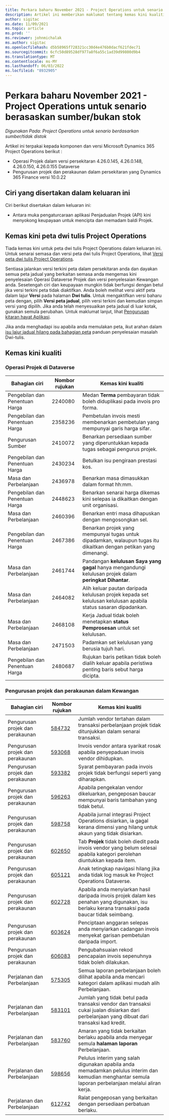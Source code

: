 ```yaml
---
title: Perkara baharu November 2021 - Project Operations untuk senario berasaskan sumber/bukan stok
description: Artikel ini memberikan maklumat tentang kemas kini kualiti yang tersedia dalam keluaran November 2021 Operasi Projek untuk senario berasaskan sumber/tidak berstok.
author: sigitac
ms.date: 11/09/2021
ms.topic: article
ms.prod: ''
ms.reviewer: johnmichalak
ms.author: sigitac
ms.openlocfilehash: d5b58965f728321cc30d4e476b0dacf621fdec71
ms.sourcegitcommit: 6cfc50d89528df977a8f6a55c1ad39d99800d9b4
ms.translationtype: MT
ms.contentlocale: ms-MY
ms.lasthandoff: 06/03/2022
ms.locfileid: "8932905"
---
```

# <a name="whats-new-november-2021---project-operations-for-resourcenon-stocked-based-scenarios"></a>Perkara baharu November 2021 - Project Operations untuk senario berasaskan sumber/bukan stok

*Digunakan Pada: Project Operations untuk senario berdasarkan sumber/tidak distok*

Artikel ini terpakai kepada komponen dan versi Microsoft Dynamics 365 Project Operations berikut :

- Operasi Projek dalam versi persekitaran 4.26.0.145, 4.26.0.148, 4.26.0.150, 4.26.0.155 Dataverse
- Pengurusan projek dan perakaunan dalam persekitaran yang Dynamics 365 Finance versi 10.0.22

## <a name="features-included-in-this-release"></a>Ciri yang disertakan dalam keluaran ini

Ciri berikut disertakan dalam keluaran ini:

- Antara muka pengaturcaraan aplikasi Penjadualan Projek (API) kini menyokong keupayaan untuk mencipta dan memadam baldi Projek.

## <a name="project-operations-dual-write-maps-updates"></a>Kemas kini peta dwi tulis Project Operations

Tiada kemas kini untuk peta dwi tulis Project Operations dalam keluaran ini. Untuk senarai semasa dan versi peta dwi tulis Project Operations, lihat [Versi peta dwi tulis Project Operations](/dynamics365/project-operations/environment/resource-dual-write-maps).

Sentiasa jalankan versi terkini peta dalam persekitaran anda dan dayakan semua peta jadual yang berkaitan semasa anda mengemas kini penyelesaian Operasi Dataverse Projek dan versi penyelesaian Kewangan anda. Sesetengah ciri dan keupayaan mungkin tidak berfungsi dengan betul jika versi terkini peta tidak diaktifkan. Anda boleh melihat versi aktif peta dalam lajur **Versi** pada halaman **Dwi tulis**. Untuk mengaktifkan versi baharu peta dengan, pilih **Versi peta jadual**, pilih versi terkini dan kemudian simpan versi yang dipilih. Jika anda telah menyesuaikan peta jadual di luar kotak, gunakan semula perubahan. Untuk maklumat lanjut, lihat [Pengurusan kitaran hayat Aplikasi](/dynamics365/fin-ops-core/dev-itpro/data-entities/dual-write/app-lifecycle-management).

Jika anda menghadapi isu apabila anda memulakan peta, ikut arahan dalam [isu lajur jadual hilang pada bahagian peta](/dynamics365/fin-ops-core/dev-itpro/data-entities/dual-write/dual-write-troubleshooting-finops-upgrades#missing-table-columns-issue-on-maps) panduan penyelesaian masalah Dwi-tulis.

## <a name="quality-updates"></a>Kemas kini kualiti

### <a name="project-operations-in-dataverse"></a>Operasi Projek di Dataverse

| Bahagian ciri | Nombor rujukan | Kemas kini kualiti |
| --- | --- | --- |
| Pengebilan dan Penentuan Harga | 2240080 | Medan **Terma** pembayaran tidak boleh diduplikasi pada invois pro forma. |
| Pengebilan dan Penentuan Harga | 2358236 | Pembetulan invois mesti membenarkan pembetulan yang mempunyai garis harga sifar. |
| Pengurusan Sumber | 2410072 | Benarkan persediaan sumber yang diperuntukkan kepada tugas sebagai pengurus projek. |
| Pengebilan dan Penentuan Harga | 2430234 | Betulkan isu pengiraan prestasi kos. |
| Masa dan Perbelanjaan | 2436978 | Benarkan masa dimasukkan dalam format hh:mm. |
| Pengebilan dan Penentuan Harga | 2448623 | Benarkan senarai harga dikemas kini selepas ia dikaitkan dengan unit organisasi. |
| Masa dan Perbelanjaan | 2460396 | Benarkan entri masa dihapuskan dengan mengosongkan sel. |
| Pengebilan dan Penentuan Harga | 2467386 | Benarkan projek yang mempunyai tugas untuk dipadamkan, walaupun tugas itu dikaitkan dengan petikan yang dimenangi. |
| Masa dan Perbelanjaan | 2461744 | Pandangan **kelulusan Saya yang gagal** hanya mengandungi kelulusan projek dalam **peringkat Dihantar**. |
| Masa dan Perbelanjaan | 2464082 | Alih keluar pautan daripada kelulusan projek kepada set kelulusan kelulusan apabila status sasaran dipadankan. |
| Masa dan Perbelanjaan | 2468108 | Kerja Jadual tidak boleh menetapkan **status Pemprosesan** untuk set kelulusan. |
| Masa dan Perbelanjaan | 2471503 | Padamkan set kelulusan yang berusia tujuh hari. |
| Pengebilan dan Penentuan Harga | 2480687 | Rujukan baris petikan tidak boleh dialih keluar apabila peristiwa penting baris sebut harga dicipta. |

### <a name="project-management-and-accounting-in-finance"></a>Pengurusan projek dan perakaunan dalam Kewangan

| Bahagian ciri | Nombor rujukan | Kemas kini kualiti |
| --- | --- | --- |
| Pengurusan projek dan perakaunan | [584732](https://fix.lcs.dynamics.com/Issue/Details/?bugId=584732) | Jumlah vendor tertahan dalam transaksi perbelanjaan projek tidak ditunjukkan dalam senarai transaksi. |
| Pengurusan projek dan perakaunan | [593068](https://fix.lcs.dynamics.com/Issue/Details/?bugId=593068) | Invois vendor antara syarikat rosak apabila penyepaduan invois vendor dihidupkan. |
| Pengurusan projek dan perakaunan | [593382](https://fix.lcs.dynamics.com/Issue/Details/?bugId=593382) | Syarat pembayaran pada invois projek tidak berfungsi seperti yang diharapkan. |
| Pengurusan projek dan perakaunan | [596263](https://fix.lcs.dynamics.com/Issue/Details/?bugId=596263) | Apabila pengekalan vendor dikeluarkan, pengeposan baucar mempunyai baris tambahan yang tidak betul. |
| Pengurusan projek dan perakaunan | [598758](https://fix.lcs.dynamics.com/Issue/Details/?bugId=598758) | Apabila jurnal integrasi Project Operations disiarkan, ia gagal kerana dimensi yang hilang untuk akaun yang tidak disiarkan. |
| Pengurusan projek dan perakaunan | [602650](https://fix.lcs.dynamics.com/Issue/Details/?bugId=602650) | Tab **Projek** tidak boleh diedit pada invois vendor yang belum selesai apabila kategori perolehan diuntukkan kepada item. |
| Pengurusan projek dan perakaunan | [605121](https://fix.lcs.dynamics.com/Issue/Details/?bugId=605121) | Anak tetingkap navigasi hilang jika anda tidak log masuk ke Project Operations Dataverse. |
| Pengurusan projek dan perakaunan | [602728](https://fix.lcs.dynamics.com/Issue/Details/?bugId=602728) | Apabila anda menyiarkan hasil daripada invois projek dalam kes penahan yang digunakan, isu berlaku kerana transaksi pada baucar tidak seimbang. |
| Pengurusan projek dan perakaunan | [603624](https://fix.lcs.dynamics.com/Issue/Details/?bugId=603624) | Penciptaan anggaran selepas anda menyiarkan cadangan invois menyekat garisan pembetulan daripada import. |
| Pengurusan projek dan perakaunan | [606083](https://fix.lcs.dynamics.com/Issue/Details/?bugId=606083) | Pengubahsuaian rekod pencapaian invois sepenuhnya tidak boleh dilakukan. |
| Perjalanan dan Perbelanjaan | [575305](https://fix.lcs.dynamics.com/Issue/Details/?bugId=575305) | Semua laporan perbelanjaan boleh dilihat apabila anda mencari kategori dalam aplikasi mudah alih Perbelanjaan. |
| Perjalanan dan Perbelanjaan | [583101](https://fix.lcs.dynamics.com/Issue/Details/?bugId=583101) | Jumlah yang tidak betul pada transaksi vendor dan transaksi cukai jualan disiarkan dari perbelanjaan yang dibuat dari transaksi kad kredit. |
| Perjalanan dan Perbelanjaan | [583760](https://fix.lcs.dynamics.com/Issue/Details/?bugId=583760) | Amaran yang tidak berkaitan berlaku apabila anda menyegar semula **halaman laporan** Perbelanjaan. |
| Perjalanan dan Perbelanjaan | [598656](https://fix.lcs.dynamics.com/Issue/Details/?bugId=598656) | Pelulus interim yang salah digunakan apabila anda memadamkan pelulus interim dan kemudian menghantar semula laporan perbelanjaan melalui aliran kerja. |
| Perjalanan dan Perbelanjaan | [612742](https://fix.lcs.dynamics.com/Issue/Details/?bugId=612742) | Ralat pengeposan yang berkaitan dengan persediaan perbatuan berlaku. |
